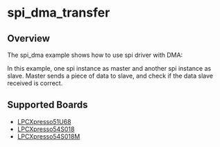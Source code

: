 # spi_dma_transfer

## Overview
The spi_dma example shows how to use spi driver with DMA:

In this example, one spi instance as master and another spi instance as slave. Master sends a piece of data to slave,
and check if the data slave received is correct.

## Supported Boards
- [LPCXpresso51U68](../../../../_boards/lpcxpresso51u68/driver_examples/spi/dma_transfer/example_board_readme.md)
- [LPCXpresso54S018](../../../../_boards/lpcxpresso54s018/driver_examples/spi/dma_transfer/example_board_readme.md)
- [LPCXpresso54S018M](../../../../_boards/lpcxpresso54s018m/driver_examples/spi/dma_transfer/example_board_readme.md)
